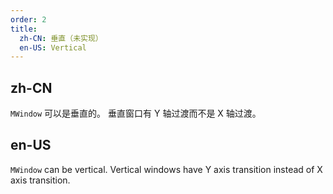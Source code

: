 ```yaml
---
order: 2
title:
  zh-CN: 垂直（未实现）
  en-US: Vertical
---
```


## zh-CN

`MWindow` 可以是垂直的。 垂直窗口有 Y 轴过渡而不是 X 轴过渡。

## en-US

`MWindow` can be vertical. Vertical windows have Y axis transition instead of X axis transition.
